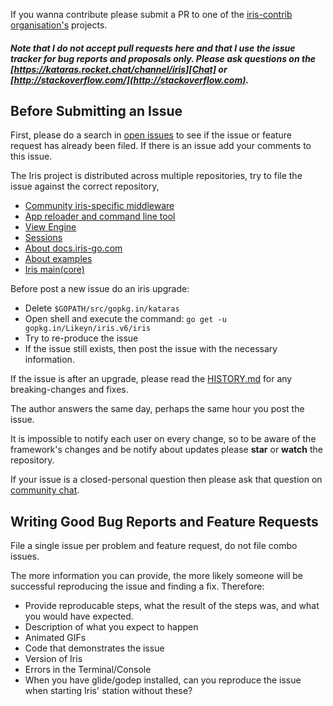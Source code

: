 If you wanna contribute please submit a PR to one of the [iris-contrib organisation's](https://github.com/iris-contrib) projects.

##### Note that I do not accept pull requests here and that I use the issue tracker for bug reports and proposals only. Please ask questions on the [https://kataras.rocket.chat/channel/iris][Chat] or [http://stackoverflow.com/](http://stackoverflow.com).

## Before Submitting an Issue

First, please do a search in [open issues](http://support.iris-go.com) to see if the issue or feature request has already been filed. If there is an issue add your comments to this issue.

The Iris project is distributed across multiple repositories, try to file the issue against the correct repository,

- [Community iris-specific middleware](https://github.com/iris-contrib/middleware/issues?utf8=%E2%9C%93&q=is%3Aopen+is%3Aissue)
- [App reloader and command line tool](https://github.com/kataras/rizla/issues?utf8=%E2%9C%93&q=is%3Aopen+is%3Aissue)
- [View Engine](https://github.com/kataras/go-template/issues?utf8=%E2%9C%93&q=is%3Aopen+is%3Aissue)
- [Sessions](https://github.com/kataras/go-sessions/issues?utf8=%E2%9C%93&q=is%3Aopen+is%3Aissue)
- [About docs.iris-go.com](https://github.com/iris-contrib/gitbook/issues?utf8=%E2%9C%93&q=is%3Aopen+is%3Aissue)
- [About examples](https://github.com/iris-contrib/examples/issues?utf8=%E2%9C%93&q=is%3Aopen+is%3Aissue)
- [Iris main(core)](http://support.iris-go.com)

Before post a new issue do an iris upgrade:

- Delete `$GOPATH/src/gopkg.in/kataras`
- Open shell and execute the command: `go get -u gopkg.in/Likeyn/iris.v6/iris`
- Try to re-produce the issue
- If the issue still exists, then post the issue with the necessary information.


If the issue is after an upgrade, please read the [HISTORY.md](https://github.com/kataras/iris/blob/v6/HISTORY.md) for any breaking-changes and fixes.

The author answers the same day, perhaps the same hour you post the issue.

It is impossible to notify each user on every change, so to be aware of the framework's changes and be notify about updates
please **star** or **watch** the repository.

If your issue is a closed-personal question then please ask that question on [community chat][Chat].


## Writing Good Bug Reports and Feature Requests

File a single issue per problem and feature request, do not file combo issues.

The more information you can provide, the more likely someone will be successful reproducing the issue and finding a fix. Therefore:

* Provide reproducable steps, what the result of the steps was, and what you would have expected.
* Description of what you expect to happen
* Animated GIFs
* Code that demonstrates the issue
* Version of Iris
* Errors in the Terminal/Console
* When you have glide/godep installed, can you reproduce the issue when starting Iris' station without these?

[Chat]: https://kataras.rocket.chat/channel/iris
